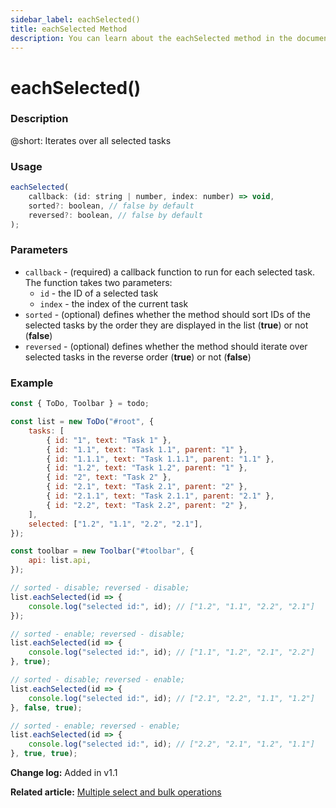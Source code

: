 ```yaml
---
sidebar_label: eachSelected()
title: eachSelected Method
description: You can learn about the eachSelected method in the documentation of the DHTMLX JavaScript To Do List library. Browse developer guides and API reference, try out code examples and live demos, and download a free 30-day evaluation version of DHTMLX To Do List.
---
```


# eachSelected()

### Description

@short: Iterates over all selected tasks

### Usage

~~~js
eachSelected(
    callback: (id: string | number, index: number) => void,
    sorted?: boolean, // false by default
    reversed?: boolean, // false by default
);
~~~

### Parameters

- `callback` - (required) a callback function to run for each selected task. The function takes two parameters:
    - `id` - the ID of a selected task
    - `index` - the index of the current task
- `sorted` - (optional) defines whether the method should sort IDs of the selected tasks by the order they are displayed in the list (**true**) or not (**false**)
- `reversed` - (optional) defines whether the method should iterate over selected tasks in the reverse order (**true**) or not (**false**)

### Example

~~~js {22-24,27-29,32-34,37-39}
const { ToDo, Toolbar } = todo;

const list = new ToDo("#root", {
    tasks: [
        { id: "1", text: "Task 1" },
        { id: "1.1", text: "Task 1.1", parent: "1" },
        { id: "1.1.1", text: "Task 1.1.1", parent: "1.1" },
        { id: "1.2", text: "Task 1.2", parent: "1" },
        { id: "2", text: "Task 2" },
        { id: "2.1", text: "Task 2.1", parent: "2" },
        { id: "2.1.1", text: "Task 2.1.1", parent: "2.1" },
        { id: "2.2", text: "Task 2.2", parent: "2" },
    ],
    selected: ["1.2", "1.1", "2.2", "2.1"],
});

const toolbar = new Toolbar("#toolbar", {
    api: list.api,
});

// sorted - disable; reversed - disable;
list.eachSelected(id => {
    console.log("selected id:", id); // ["1.2", "1.1", "2.2", "2.1"]
});

// sorted - enable; reversed - disable;
list.eachSelected(id => {
    console.log("selected id:", id); // ["1.1", "1.2", "2.1", "2.2"]
}, true);

// sorted - disable; reversed - enable;
list.eachSelected(id => {
    console.log("selected id:", id); // ["2.1", "2.2", "1.1", "1.2"]
}, false, true);

// sorted - enable; reversed - enable;
list.eachSelected(id => {
    console.log("selected id:", id); // ["2.2", "2.1", "1.2", "1.1"]
}, true, true);
~~~

**Change log:** Added in v1.1

**Related article:** [Multiple select and bulk operations](guides/multiselection.md)